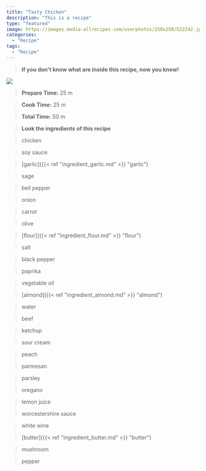 ```yaml
---
title: "Tasty Chicken"
description: "This is a recipe"
type: "featured"
image: https://images.media-allrecipes.com/userphotos/250x250/522242.jpg
categories: 
  - "Recipe"
tags: 
  - "Recipe"
---
```



>**If you don't know what are inside this recipe, now you know!**

![](../images/Recipes-Banner.jpg)
> **Prepare Time:** 25 m


> **Cook Time:** 25 m


> **Total Time:** 50 m

> **Look the ingredients of this recipe**

> chicken

> soy sauce

> [garlic]({{< ref "ingredient_garlic.md" >}} "garlic")

> sage

> bell pepper

> onion

> carrot

> olive

> [flour]({{< ref "ingredient_flour.md" >}} "flour")

> salt

> black pepper

> paprika

> vegetable oil

> [almond]({{< ref "ingredient_almond.md" >}} "almond")

> water

> beef

> ketchup

> sour cream

> peach

> parmesan

> parsley

> oregano

> lemon juice

> worcestershire sauce

> white wine

> [butter]({{< ref "ingredient_butter.md" >}} "butter")

> mushroom

> pepper

